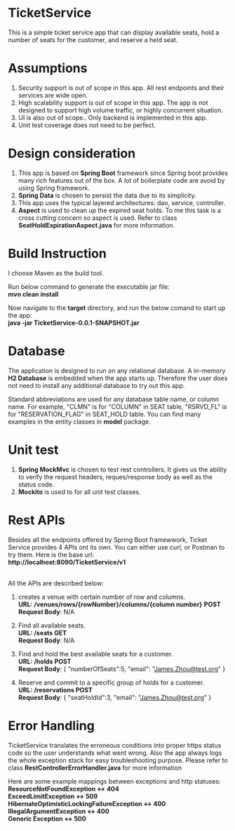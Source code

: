 # TicketService
This is a simple ticket service app that can display available seats, hold a number of seats for the customer, and reserve a held seat. <br>


# Assumptions
1. Security support is out of scope in this app. All rest endpoints and their services are wide open. 
2. High scalability support is out of scope in this app. The app is not designed to support high volume traffic, or highly concurrent situation. 
3. UI is also out of scope.. Only backend is implemented in this app. 
4. Unit test coverage does not need to be perfect. 

# Design consideration
 1. This app is based on <b>Spring Boot</b> framework since Spring boot provides many rich features out of the box. A lot of 
 boilerplate code are avoid by using Spring framework. 
 2. <b>Spring Data</b> is chosen to persist the data due to its simplicity. 
 3. This app uses the typical layered architectures: dao, service, controller. 
 4. <b>Aspect</b> is used to clean up the expired seat holds. To me this task is a cross cutting concern so aspect is used. 
 Refer to class <b>SeatHoldExpirationAspect.java</b> for more information.

# Build Instruction
I choose Maven as the build tool. 

Run below command to generate the executable jar file:<br>
<b>mvn clean install</b>

Now navigate to the <b>target</b> directory, and run the below comand to start up the app:<br>
<b>java -jar TicketService-0.0.1-SNAPSHOT.jar</b>


# Database
The application is designed to run on any relational database. A in-memory <b>H2 Database</b> is embedded when the app starts up. Therefore the user 
does not need to install any additional database to try out this app. 

Standard abbreviations are used for any database table name, or column name. For example, "CLMN" is for "COLUMN" in SEAT table, 
"RSRVD_FL" is for "RESERVATION_FLAG" in SEAT_HOLD table. You can find many examples in the entity classes in <b>model</b> package. 


# Unit test
1. <b>Spring MockMvc</b> is chosen to test rest controllers. It gives us the ability to verify the request headers, reques/response body as well as the status code.
2. <b>Mockito</b> is used to for all unit test classes. <br>

# Rest APIs
Besides all the endpoints offered by Spring Boot framewwork, Ticket Service provides 4 APIs ont its own. You can either use curl, or Postman to try them. 
Here is the base url:<br>
<b>http://localhost:8090/TicketService/v1</b>

<br>All the APIs are described below:
1. creates a venue with certain number of row and columns. <br>
<b>URL: /venues/rows/{rowNumber}/columns/{column number}</b> <b>POST</b> <br>
<b>Request Body</b>: N/A

2. Find all available seats. <br>
<b>URL: /seats GET</b> <br>
<b>Request Body</b>: N/A

3. Find and hold the best available seats for a customer.<br>
<b>URL: /holds POST</b> <br>
<b>Request Body</b>: {
                     	"numberOfSeats":5,
                     	"email": "James.Zhou@test.org"
                     }
4. Reserve and commit to a specific group of holds for a customer. <br>
<b>URL: /reservations POST</b> <br>
<b>Request Body</b>: {
                     	"seatHoldId":3,
                     	"email": "James.Zhou@test.org"
                     }<br>
                     

# Error Handling
TicketService translates the erroneous conditions into proper https status code so the user understands what went wrong. Also the app always logs
the whole exception stack for easy troubleshooting purpose. Please refer to class <b>RestControllerErrorHandler.java</b> for more information<br>
 
 Here are some example mappings between exceptions and http statuses:<br>
 <b>ResourceNotFoundException <-> 404<br>
 ExceedLimitException <-> 509<br>
 HibernateOptimisticLockingFailureException <-> 400<br>
 IllegalArgumentException <-> 400<br>
 Generic Exception <-> 500<br>
 
 